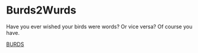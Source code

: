 # Burds2Wurds

Have you ever wished your birds were words? Or vice versa? Of course you have.

[BURDS](img/wurds2burds.gif)
